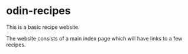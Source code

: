 # odin-recipes
This is a basic recipe website.

The website consists of a main index page which will have links to a few recipes.
